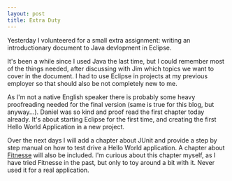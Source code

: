```yaml
---
layout: post
title: Extra Duty
---
```


Yesterday I volunteered for a small extra assignment: writing an introductionary document to Java devlopment in Eclipse.

It's been a while since I used Java the last time, but I could remember most of the things needed, after discussing with Jim which topics we want to cover in the document.
I had to use Eclipse in projects at my previous employer so that should also be not completely new to me.

As I'm not a native English speaker there is probably some heavy proofreading needed for the final version (same is true for this blog, but anyway...). Daniel was so kind and proof read the first chapter today already. It's about starting Eclipse for the first time, and creating the first Hello World Application in a new project.

Over the next days I will add a chapter about JUnit and provide a step by step manual on how to test drive a Hello World application. A chapter about [Fitnesse](http://fitnesse.org/) will also be included. I'm curious about this chapter myself, as I have tried Fitnesse in the past, but only to toy around a bit with it. Never used it for a real application.